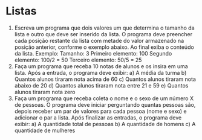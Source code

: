 # Listas

1. Escreva um programa que dois valores um que determina o tamanho da lista e outro que deve
ser inserido da lista. O programa deve preencher cada posição restante da lista com metade do
valor armazenado na posição anterior, conforme o exemplo abaixo. Ao final exiba o conteúdo
da lista.
Exemplo:
    Tamanho: 3
    Primeiro elemento: 100
    Segundo elemento: 100/2 = 50
    Terceiro elemento: 50/5 = 25
2. Faça um programa que receba 10 notas de alunos e os insira em uma lista. Após a entrada, o
programa deve exibir:
    a) A média da turma
    b) Quantos alunos tiraram nota acima de 60
    c) Quantos alunos tiraram nota abaixo de 20
    d) Quantos alunos tiraram nota entre 21 e 59
    e) Quantos alunos tiraram nota zero
3. Faça um programa que receba coleta o nome e o sexo de um número X de pessoas. O programa
deve iniciar perguntando quantas pessoas são, depois receber um par de valores para cada pessoa
(nome e sexo) e adicionar o par a lista. Após finalizar as entradas, o programa deve exibir:
    a) A quantidade total de pessoas
    b) A quantidade de homens
    c) A quantidade de mulheres
